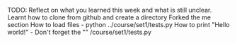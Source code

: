 TODO: Reflect on what you learned this week and what is still unclear.
Learnt how to clone from github and create a directory
Forked the me section 
How to load files - python ../course/set1/tests.py
How to print "Hello world!" - Don't forget the "" /course/set1/tests.py
